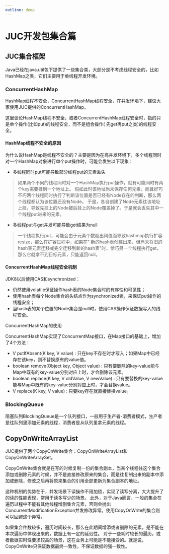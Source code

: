 ```yaml
---
outline: deep
---
```


# JUC开发包集合篇

## JUC集合框架

Java已经在java.util包下提供了一些集合类，大部分是不考虑线程安全的，比如HashMap之类，它们主要用于单线程开发环境。

### ConcurrentHashMap

HashMap线程不安全，ConcurrentHashMap线程安全，在并发环境下，建议大家使用JUC提供的ConcurrentHashMap。

这里谈论HashMap线程不安全，或者ConcurrentHashMap线程安全时，指的只是单个操作(比如put)的线程安全，而不是组合操作(
先get再put之类)的线程安全。

#### HashMap线程不安全的原因

为什么说HashMap是线程不安全的？主要是因为在高并发环境下，多个线程同时对一个HashMap对象进行单个put操作时，可能会发生以下现象：

- 多线程同时put可能导致部分线程put的元素丢失

> 如果两个不同的线程同时对一个HashMap执行put操作，就有可能同时有两个key需要挂到一个地址上。
> 假如此时该地址尚未保存任何元素，而且好巧不巧两个线程同时执行了判断该位置是否已经有Node存在的判断，那么两个线程都认为该位置还没有Node。
> 于是，各自创建了Node元素往该地址上挂，导致先挂上的Node被后挂上的Node覆盖掉了。于是就会丢失其中一个线程put进来的元素。

- 多线程put与get并发可能导致get结果为null

> 一个线程执行put，可能会由于元素个数超出阈值而导致hashmap执行扩容resize，那么在扩容过程中，如果在"
> 新的hash表创建出来，但尚未将旧的hash表元素迁移或完全迁移到新的hash表"时，恰巧另一个线程执行get，那么它就拿不到目标元素，只能返回null。

#### ConcurrentHashMap线程安全机制

JDK8以后使用CAS和synchronized：

* 仍然使用volatile保证操作hash表的Node集合时的有序性和可见性；
* 使用hash表每个Node集合的头结点作为synchronized锁，来保证put操作的线程安全；
* 当hash表的某个位置的Node集合是null时，使用CAS操作保证数据写入的线程安全。

ConcurrentHashMap的使用

ConcurrentHashMap实现了ConcurrentMap接口，在Map接口的基础上，增加了4个方法：

- V putIfAbsent(K key, V value) : 只在key不存在时才写入；如果Map中已经存在该key，则不替换原有的value值。
- boolean remove(Object key, Object value) : 只有要删除的key-value能与Map中既有的key-value分别对应上时，才会删除该元素。
- boolean replace(K key, V oldValue, V newValue) : 只有要替换的key-value能与Map中既有的key-value分别对应上时，才会替换value。
- V replace(K key, V value) : 只要key存在就直接替换value。

### BlockingQueue

阻塞队列BlockingQueue是一个队列接口，一般用于生产者-消费者模式，生产者是往队列里添加元素的线程，消费者是从队列里拿元素的线程。


## CopyOnWriteArrayList

JUC提供了两个CopyOnWrite集合：CopyOnWriteArrayList和CopyOnWriteArraySet。

CopyOnWrite集合就是在写的时候复制一份的集合副本，当某个线程往这个集合添加或删除元素的时候，并不是直接修改原来的集合，而是往复制出来的副本中添加或删除，修改之后再将原来集合的引用全部更新为集合副本的地址。

这种机制的优势在于，并发场景下读操作不用加锁，实现了读写分离，大大提升了的读的性能表现，常用于读多写少的场景。
此外，对于Java而言，一般的集合在遍历过程中不能有其他线程增删集合元素，否则会抛出ConcurrentModificationException并发修改异常。使用CopyOnWrite的集合则可以回避这个异常。

如果集合件数较多，遍历时间较长，那么在此期间增添或者删除的元素，是不能在本次遍历中体现出来的，数据上有一定的延迟性。
对于一些耗时较长的遍历，或者数据实时性要求较高的场景，这在业务上可能是不能接受的。就是说，CopyOnWrite只保证数据最终一致性，不保证数据的强一致性。